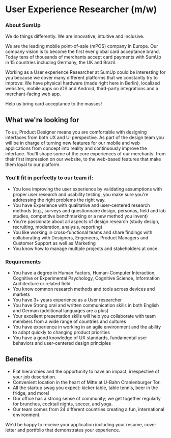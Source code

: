 # User Experience Researcher (m/w)

### About SumUp
We do things differently. We are innovative, intuitive and inclusive.

We are the leading mobile point-of-sale (mPOS) company in Europe. Our company vision is to become the first ever global card acceptance brand. Today tens of thousands of merchants accept card payments with SumUp in 15 countries including Germany, the UK and Brazil.

Working as a User experience Researcher at SumUp could be interesting for you because we cover many different platforms that we constantly try to improve: We have physical hardware (made right here in Berlin), localized websites, mobile apps on iOS and Android, third-party integrations and a merchant-facing web app.

Help us bring card acceptance to the masses!

## What we're looking for
To us, Product Designer means you are comfortable with designing interfaces from both UX and UI perspective. As part of the design team you will be in charge of turning new features for our mobile and web applications from concept into reality and continuously improve the interface. You'll shape some of the core experiences of our merchants: from their first impression on our website, to the web-based features that make them loyal to our platform.

### You'll fit in perfectly to our team if:

* You love improving the user experience by validating  assumptions with proper user research and usability testing, you make sure you're addressing the right problems the right way.
* You have Experience with qualitative and user-centered research methods (e.g., surveys and questionnaire design, personas, field and lab studies, competitive benchmarking or a new method you invent)
* You're passionate about all aspects of design research (study design, recruiting, moderation, analysis, reporting)
* You like working in cross-functional teams and share findings with collaborating with Designers, Engeneers, Product Managers and Customer Support as well as Marketing
* You know how to manage multiple projects and stakeholders at once.

### Requirements
* You have a degree in Human Factors, Human-Computer Interaction, Cognitive or Experimental Psychology, Cognitive Science, Information Architecture or related field
* You know common research methods and tools across devices and markets
* You have 3+ years experience as a User researcher
* You have Strong oral and written communication skills in both English and German (additional languages are a plus)
* Your excellent presentation skills will help you collaborate with team members from a wide range of countries and cultures
* You have experience in working in an agile environment and the ability to adapt quickly to changing product priorities
* You have a good knowledge of UX standards, fundamental user behaviors and user-centered design principles


## Benefits
* Flat hierarchies and the opportunity to have an impact, irrespective of your job description.
* Convenient location in the heart of Mitte at U-Bahn Oranienburger Tor.
* All the startup swag you expect: kicker table, table tennis, beer in the fridge, and more!
* Our office has a strong sense of community; we get together regularly for brunches, cocktail nights, soccer, and yoga.
* Our team comes from 24 different countries creating a fun, international environment.

We'd be happy to receive your application including your resume, cover letter and portfolio that demonstrates your experience.